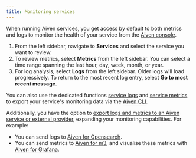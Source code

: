 ```yaml
---
title: Monitoring services
---
```


When running Aiven services, you get access by default to both metrics
and logs to monitor the health of your service from the [Aiven
console](https://console.aiven.io/).

1.  From the left sidebar, navigate to **Services** and select the
    service you want to review.
2.  To review metrics, select **Metrics** from the left sidebar. You can
    select a time range spanning the last hour, day, week, month, or
    year.
3.  For log analysis, select **Logs** from the left sidebar. Older logs
    will load progressively. To return to the most recent log entry,
    select **Go to most recent message**.

You can also use the dedicated functions
[service logs](/docs/tools/cli/service#avn-service-logs) and
[service metrics](/docs/tools/cli/service#avn-service-metrics) to
export your service\'s monitoring data via the
[Aiven CLI](/docs/tools/cli).

Additionally, you have the option to
[export logs and metrics to an Aiven service or external provider](/docs/platform/concepts/logs-metrics-alerts), expanding your monitoring capabilities. For example:

-   You can send logs to
    [Aiven for Opensearch](/docs/products/opensearch).
-   You can send metrics to
    [Aiven for m3](/docs/products/m3db),
    and visualise these metrics with
    [Aiven for Grafana](/docs/products/grafana).
